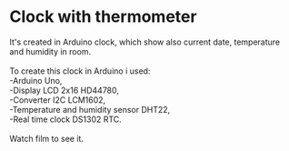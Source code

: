 <h1>Clock with thermometer</h1>
It's created in Arduino clock, which show also current date, temperature and 
humidity in room.
<br></br>
To create this clock in Arduino i used:<br>
-Arduino Uno,<br>
-Display LCD 2x16 HD44780,<br>
-Converter I2C LCM1602,<br>
-Temperature and humidity sensor DHT22,<br>
-Real time clock DS1302 RTC.<br>
<br>
Watch film to see it.
